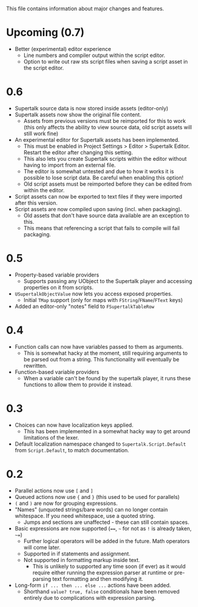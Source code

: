 This file contains information about major changes and features.

# Upcoming (0.7)

* Better (experimental) editor experience
  * Line numbers and compiler output within the script editor.
  * Option to write out raw sts script files when saving a script asset in the script editor.

# 0.6

* Supertalk source data is now stored inside assets (editor-only)
* Supertalk assets now show the original file content.
  * Assets from previous versions must be reimported for this to work (this only affects the ability to view source data, old script assets will still work fine)
* An experimental editor for Supertalk assets has been implemented.
  * This must be enabled in Project Settings > Editor > Supertalk Editor. Restart the editor after changing this setting.
  * This also lets you create Supertalk scripts within the editor without having to import from an external file.
  * The editor is somewhat untested and due to how it works it is possible to lose script data. Be careful when enabling this option!
  * Old script assets must be reimported before they can be edited from within the editor.
* Script assets can now be exported to text files if they were imported after this version.
* Script assets are now compiled upon saving (incl. when packaging).
  * Old assets that don't have source data available are an exception to this.
  * This means that referencing a script that fails to compile will fail packaging.

# 0.5

* Property-based variable providers
  * Supports passing any UObject to the Supertalk player and accessing properties on it from scripts.
* `USupertalkObjectValue` now lets you access exposed properties.
  * Initial `TMap` support (only for maps with `FString`/`FName`/`FText` keys)
* Added an editor-only "notes" field to `FSupertalkTableRow`

# 0.4

* Function calls can now have variables passed to them as arguments.
  * This is somewhat hacky at the moment, still requiring arguments to be parsed out from a string. This functionality will eventually be rewritten.
* Function-based variable providers
  * When a variable can't be found by the supertalk player, it runs these functions to allow them to provide it instead.

# 0.3

* Choices can now have localization keys applied.
  * This has been implemented in a somewhat hacky way to get around limitations of the lexer.
* Default localization namespace changed to `Supertalk.Script.Default` from `Script.Default`, to match documentation.

# 0.2

* Parallel actions now use `[` and `]`
* Queued actions now use `{` and `}` (this used to be used for parallels)
* `(` and `)` are now for grouping expressions.
* "Names" (unquoted strings/bare words) can no longer contain whitespace. If you need whitespace, use a quoted
  string.
  * Jumps and sections are unaffected - these can still contain spaces. 
* Basic expressions are now supported (`==`, `~` for not as `!` is already taken, `~=`)
  * Further logical operators will be added in the future. Math operators will come later.
  * Supported in if statements and assignment.
  * Not supported in formatting markup inside text.
    * This is unlikely to supported any time soon (if ever) as it would require either running the expression parser at
      runtime or pre-parsing text formatting and then modifying it.
* Long-form `if ... then ... else ...` actions have been added.
  * Shorthand `value? true, false` conditionals have been removed entirely due to complications with expression parsing.